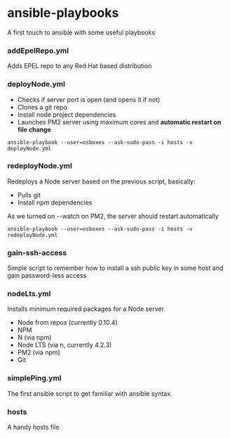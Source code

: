 # ansible-playbooks
A first touch to ansible with some useful playbooks

### addEpelRepo.yml
Adds EPEL repo to any Red Hat based distribution

### deployNode.yml
* Checks if server port is open (and opens it if not)
* Clones a git repo
* Install node project dependencies
* Launches PM2 server using maximum cores and **automatic restart on file change**

`ansible-playbook --user=osboxes --ask-sudo-pass -i hosts -v deployNode.yml`

### redeployNode.yml
Redeploys a Node server based on the previous script, basically:
* Pulls git
* Install npm dependencies

As we turned on --watch on PM2, the server should restart automatically

`ansible-playbook --user=osboxes --ask-sudo-pass -i hosts -v redeployNode.yml`

### gain-ssh-access
Simple script to remember how to install a ssh public key in some host and gain password-less access

### nodeLts.yml
Installs minimum required packages for a Node server
* Node from repos (currently 0.10.4)
* NPM
* N (via npm)
* Node LTS (via n, currently 4.2.3)
* PM2 (via npm)
* Git

### simplePing.yml
The first ansible script to get familiar with ansible syntax.

### hosts
A handy hosts file
